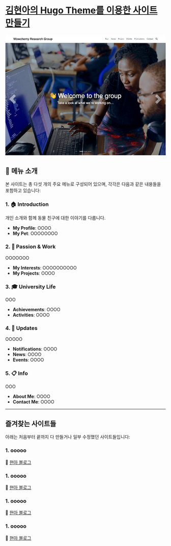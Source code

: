# [김현아의 Hugo Theme를 이용한 사이트 만들기](https://gyeongtaekang.github.io/)

[![Screenshot](./preview.png)](https://hugoblox.com/hugo-themes/)

## 📄 메뉴 소개

본 사이트는 총 다섯 개의 주요 메뉴로 구성되어 있으며, 각각은 다음과 같은 내용들을 포함하고 있습니다:

### 1. 🏠 Introduction
개인 소개와 함께 동물 친구에 대한 이야기를 다룹니다.

- **My Profile**: OOOO
- **My Pet**: OOOOOOOO

### 2. 🎯 Passion & Work
OOOOOOO

- **My Interests**: OOOOOOOOOO
- **My Projects**: OOOO

### 3. 🎓 University Life
OOO

- **Achievements**: OOOO
- **Activities**: OOOO

### 4. 📢 Updates
OOOOO

- **Notifications**: OOOO
- **News**: OOOO
- **Events**: OOOO

### 5. 📋 Info
OOO

- **About Me**: OOOO
- **Contact Me**: OOOO

---

## 즐겨찾는 사이트들

아래는 처음부터 끝까지 다 만들거나 일부 수정했던 사이트들입니다:

### 1. **ooooo**
🔗 [현아 블로그](https://hyuunaaa.github.io/)

### 1. **ooooo**
🔗 [현아 블로그](https://hyuunaaa.github.io/)

### 1. **ooooo**
🔗 [현아 블로그](https://hyuunaaa.github.io/)

### 1. **ooooo**
🔗 [현아 블로그](https://hyuunaaa.github.io/)
